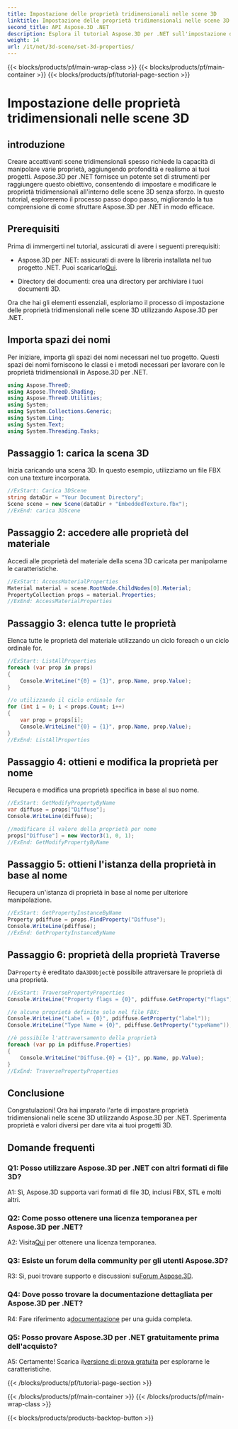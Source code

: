 ```yaml
---
title: Impostazione delle proprietà tridimensionali nelle scene 3D
linktitle: Impostazione delle proprietà tridimensionali nelle scene 3D
second_title: API Aspose.3D .NET
description: Esplora il tutorial Aspose.3D per .NET sull'impostazione delle proprietà 3D. Impara passo dopo passo con esempi di codice. Migliora le tue abilità di manipolazione delle scene 3D.
weight: 14
url: /it/net/3d-scene/set-3d-properties/
---
```


{{< blocks/products/pf/main-wrap-class >}}
{{< blocks/products/pf/main-container >}}
{{< blocks/products/pf/tutorial-page-section >}}

# Impostazione delle proprietà tridimensionali nelle scene 3D

## introduzione

Creare accattivanti scene tridimensionali spesso richiede la capacità di manipolare varie proprietà, aggiungendo profondità e realismo ai tuoi progetti. Aspose.3D per .NET fornisce un potente set di strumenti per raggiungere questo obiettivo, consentendo di impostare e modificare le proprietà tridimensionali all'interno delle scene 3D senza sforzo. In questo tutorial, esploreremo il processo passo dopo passo, migliorando la tua comprensione di come sfruttare Aspose.3D per .NET in modo efficace.

## Prerequisiti

Prima di immergerti nel tutorial, assicurati di avere i seguenti prerequisiti:

-  Aspose.3D per .NET: assicurati di avere la libreria installata nel tuo progetto .NET. Puoi scaricarlo[Qui](https://releases.aspose.com/3d/net/).

- Directory dei documenti: crea una directory per archiviare i tuoi documenti 3D.

Ora che hai gli elementi essenziali, esploriamo il processo di impostazione delle proprietà tridimensionali nelle scene 3D utilizzando Aspose.3D per .NET.

## Importa spazi dei nomi

Per iniziare, importa gli spazi dei nomi necessari nel tuo progetto. Questi spazi dei nomi forniscono le classi e i metodi necessari per lavorare con le proprietà tridimensionali in Aspose.3D per .NET.

```csharp
using Aspose.ThreeD;
using Aspose.ThreeD.Shading;
using Aspose.ThreeD.Utilities;
using System;
using System.Collections.Generic;
using System.Linq;
using System.Text;
using System.Threading.Tasks;
```

## Passaggio 1: carica la scena 3D

Inizia caricando una scena 3D. In questo esempio, utilizziamo un file FBX con una texture incorporata.

```csharp
//ExStart: Carica 3DScene
string dataDir = "Your Document Directory";
Scene scene = new Scene(dataDir + "EmbeddedTexture.fbx");
//ExEnd: carica 3DScene
```

## Passaggio 2: accedere alle proprietà del materiale

Accedi alle proprietà del materiale della scena 3D caricata per manipolarne le caratteristiche.

```csharp
//ExStart: AccessMaterialProperties
Material material = scene.RootNode.ChildNodes[0].Material;
PropertyCollection props = material.Properties;
//ExEnd: AccessMaterialProperties
```

## Passaggio 3: elenca tutte le proprietà

Elenca tutte le proprietà del materiale utilizzando un ciclo foreach o un ciclo ordinale for.

```csharp
//ExStart: ListAllProperties
foreach (var prop in props)
{
    Console.WriteLine("{0} = {1}", prop.Name, prop.Value);
}

//o utilizzando il ciclo ordinale for
for (int i = 0; i < props.Count; i++)
{
    var prop = props[i];
    Console.WriteLine("{0} = {1}", prop.Name, prop.Value);
}
//ExEnd: ListAllProperties
```

## Passaggio 4: ottieni e modifica la proprietà per nome

Recupera e modifica una proprietà specifica in base al suo nome.

```csharp
//ExStart: GetModifyPropertyByName
var diffuse = props["Diffuse"];
Console.WriteLine(diffuse);

//modificare il valore della proprietà per nome
props["Diffuse"] = new Vector3(1, 0, 1);
//ExEnd: GetModifyPropertyByName
```

## Passaggio 5: ottieni l'istanza della proprietà in base al nome

Recupera un'istanza di proprietà in base al nome per ulteriore manipolazione.

```csharp
//ExStart: GetPropertyInstanceByName
Property pdiffuse = props.FindProperty("Diffuse");
Console.WriteLine(pdiffuse);
//ExEnd: GetPropertyInstanceByName
```

## Passaggio 6: proprietà della proprietà Traverse

 Da`Property` è ereditato da`A3DObject`è possibile attraversare le proprietà di una proprietà.

```csharp
//ExStart: TraversePropertyProperties
Console.WriteLine("Property flags = {0}", pdiffuse.GetProperty("flags"));

//e alcune proprietà definite solo nel file FBX:
Console.WriteLine("Label = {0}", pdiffuse.GetProperty("label"));
Console.WriteLine("Type Name = {0}", pdiffuse.GetProperty("typeName"));

//è possibile l'attraversamento della proprietà
foreach (var pp in pdiffuse.Properties)
{
    Console.WriteLine("Diffuse.{0} = {1}", pp.Name, pp.Value);
}
//ExEnd: TraversePropertyProperties
```

## Conclusione

Congratulazioni! Ora hai imparato l'arte di impostare proprietà tridimensionali nelle scene 3D utilizzando Aspose.3D per .NET. Sperimenta proprietà e valori diversi per dare vita ai tuoi progetti 3D.

## Domande frequenti

### Q1: Posso utilizzare Aspose.3D per .NET con altri formati di file 3D?

A1: Sì, Aspose.3D supporta vari formati di file 3D, inclusi FBX, STL e molti altri.

### Q2: Come posso ottenere una licenza temporanea per Aspose.3D per .NET?

 A2: Visita[Qui](https://purchase.aspose.com/temporary-license/) per ottenere una licenza temporanea.

### Q3: Esiste un forum della community per gli utenti Aspose.3D?

 R3: Sì, puoi trovare supporto e discussioni su[Forum Aspose.3D](https://forum.aspose.com/c/3d/18).

### Q4: Dove posso trovare la documentazione dettagliata per Aspose.3D per .NET?

 R4: Fare riferimento a[documentazione](https://reference.aspose.com/3d/net/) per una guida completa.

### Q5: Posso provare Aspose.3D per .NET gratuitamente prima dell'acquisto?

 A5: Certamente! Scarica il[versione di prova gratuita](https://releases.aspose.com/) per esplorarne le caratteristiche.

{{< /blocks/products/pf/tutorial-page-section >}}

{{< /blocks/products/pf/main-container >}}
{{< /blocks/products/pf/main-wrap-class >}}

{{< blocks/products/products-backtop-button >}}
